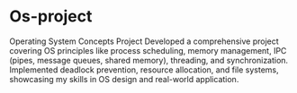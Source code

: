 # Os-project
Operating System Concepts Project Developed a comprehensive project covering OS principles like process scheduling, memory management, IPC (pipes, message queues, shared memory), threading, and synchronization. Implemented deadlock prevention, resource allocation, and file systems, showcasing my skills in OS design and real-world application.
